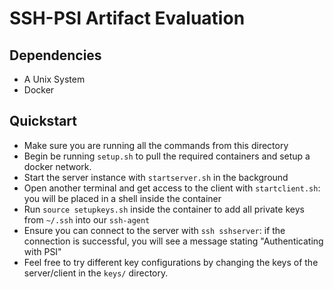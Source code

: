 # SSH-PSI Artifact Evaluation

## Dependencies
- A Unix System
- Docker

## Quickstart
- Make sure you are running all the commands from this directory
- Begin be running `setup.sh` to pull the required containers and setup a docker network.
- Start the server instance with `startserver.sh` in the background
- Open another terminal and get access to the client with `startclient.sh`: you will be placed in a shell inside the container
- Run `source setupkeys.sh` inside the container to add all private keys from `~/.ssh` into our `ssh-agent`
- Ensure you can connect to the server with `ssh sshserver`: if the connection is successful, you will see a message stating "Authenticating with PSI"
- Feel free to try different key configurations by changing the keys of the server/client in the `keys/` directory.
